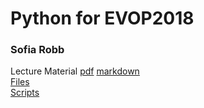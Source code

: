 # Python for EVOP2018
### Sofia Robb  


Lecture Material [pdf](EVOP_Python_2018.pdf) [markdown](EVOP_Python_2018.md)   
[Files](files)  
[Scripts](scripts)  
